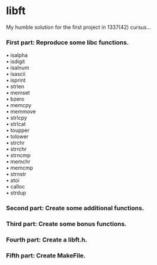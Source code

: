 # libft
My humble solution for the first project in 1337(42) cursus...

### First part:     Reproduce some libc functions.
• isalpha <br />
• isdigit <br />
• isalnum <br />
• isascii <br />
• isprint <br />
• strlen <br />
• memset <br />
• bzero <br />
• memcpy <br />
• memmove <br />
• strlcpy <br />
• strlcat <br />
• toupper <br />
• tolower <br />
• strchr <br />
• strrchr <br />
• strncmp <br />
• memchr <br />
• memcmp <br />
• strnstr <br />
• atoi <br />
• calloc <br />
• strdup <br />
### Second part:    Create some additional functions.
### Third part:     Create some bonus functions.
### Fourth part:    Create a libft.h.
### Fifth part:     Create MakeFile.
